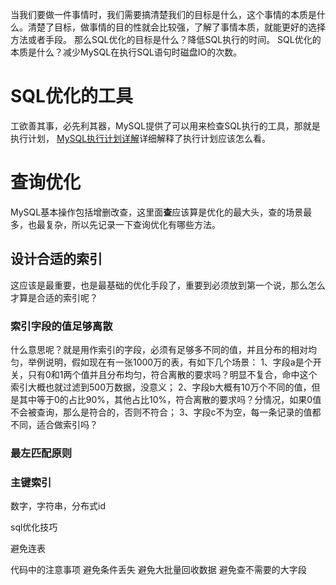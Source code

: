 当我们要做一件事情时，我们需要搞清楚我们的目标是什么，这个事情的本质是什么。清楚了目标，做事情的目的性就会比较强，了解了事情本质，就能更好的选择方法或者手段。
那么SQL优化的目标是什么？降低SQL执行的时间。
SQL优化的本质是什么？减少MySQL在执行SQL语句时磁盘IO的次数。

# SQL优化的工具
工欲善其事，必先利其器，MySQL提供了可以用来检查SQL执行的工具，那就是执行计划， [MySQL执行计划详解](https://blog.npex.top/post/11.html)详细解释了执行计划应该怎么看。

# 查询优化
MySQL基本操作包括增删改查，这里面**查**应该算是优化的最大头，查的场景最多，也最复杂，所以先记录一下查询优化有哪些方法。

## 设计合适的索引
这应该是最重要，也是最基础的优化手段了，重要到必须放到第一个说，那么怎么才算是合适的索引呢？

### 索引字段的值足够离散
什么意思呢？就是用作索引的字段，必须有足够多不同的值，并且分布的相对均匀，举例说明，假如现在有一张1000万的表，有如下几个场景：
1、字段a是个开关，只有0和1两个值并且分布均匀，符合离散的要求吗？明显不复合，命中这个索引大概也就过滤到500万数据，没意义；
2、字段b大概有10万个不同的值，但是其中等于0的占比90%，其他占比10%，符合离散的要求吗？分情况，如果0值不会被查询，那么是符合的，否则不符合；
3、字段c不为空，每一条记录的值都不同，适合做索引吗？

### 最左匹配原则

### 主键索引
数字，字符串，分布式id




sql优化技巧

避免连表

代码中的注意事项
避免条件丢失
避免大批量回收数据
避免查不需要的大字段
